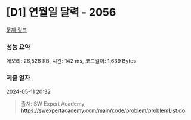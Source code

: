 # [D1] 연월일 달력 - 2056 

[문제 링크](https://swexpertacademy.com/main/code/problem/problemDetail.do?contestProbId=AV5QLkdKAz4DFAUq) 

### 성능 요약

메모리: 26,528 KB, 시간: 142 ms, 코드길이: 1,639 Bytes

### 제출 일자

2024-05-11 20:32



> 출처: SW Expert Academy, https://swexpertacademy.com/main/code/problem/problemList.do